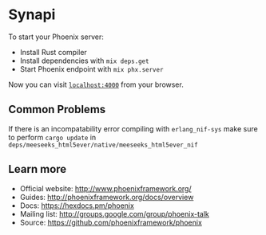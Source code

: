 # Synapi

To start your Phoenix server:

  * Install Rust compiler
  * Install dependencies with `mix deps.get`
  * Start Phoenix endpoint with `mix phx.server`

Now you can visit [`localhost:4000`](http://localhost:4000) from your browser.

## Common Problems
If there is an incompatability error compiling with ``erlang_nif-sys`` make sure to perform ``cargo update`` in ``deps/meeseeks_html5ever/native/meeseeks_html5ever_nif``
## Learn more

  * Official website: http://www.phoenixframework.org/
  * Guides: http://phoenixframework.org/docs/overview
  * Docs: https://hexdocs.pm/phoenix
  * Mailing list: http://groups.google.com/group/phoenix-talk
  * Source: https://github.com/phoenixframework/phoenix
